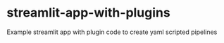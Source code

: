 # streamlit-app-with-plugins
Example streamlit app with plugin code to create yaml scripted pipelines
